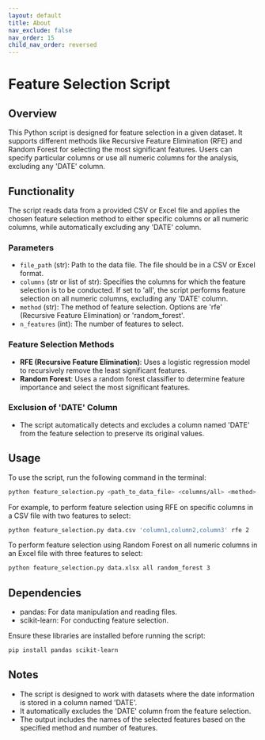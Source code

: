 ```yaml
---
layout: default
title: About
nav_exclude: false
nav_order: 15
child_nav_order: reversed
---
```


# Feature Selection Script

## Overview

This Python script is designed for feature selection in a given dataset. It supports different methods like Recursive Feature Elimination (RFE) and Random Forest for selecting the most significant features. Users can specify particular columns or use all numeric columns for the analysis, excluding any 'DATE' column.

## Functionality

The script reads data from a provided CSV or Excel file and applies the chosen feature selection method to either specific columns or all numeric columns, while automatically excluding any 'DATE' column.

### Parameters

- `file_path` (str): Path to the data file. The file should be in a CSV or Excel format.
- `columns` (str or list of str): Specifies the columns for which the feature selection is to be conducted. If set to 'all', the script performs feature selection on all numeric columns, excluding any 'DATE' column.
- `method` (str): The method of feature selection. Options are 'rfe' (Recursive Feature Elimination) or 'random_forest'.
- `n_features` (int): The number of features to select.

### Feature Selection Methods

- **RFE (Recursive Feature Elimination)**: Uses a logistic regression model to recursively remove the least significant features.
- **Random Forest**: Uses a random forest classifier to determine feature importance and select the most significant features.

### Exclusion of 'DATE' Column

- The script automatically detects and excludes a column named 'DATE' from the feature selection to preserve its original values.

## Usage

To use the script, run the following command in the terminal:

```bash
python feature_selection.py <path_to_data_file> <columns/all> <method> <n_features>
```

For example, to perform feature selection using RFE on specific columns in a CSV file with two features to select:

```bash
python feature_selection.py data.csv 'column1,column2,column3' rfe 2
```

To perform feature selection using Random Forest on all numeric columns in an Excel file with three features to select:

```bash
python feature_selection.py data.xlsx all random_forest 3
```

## Dependencies

- pandas: For data manipulation and reading files.
- scikit-learn: For conducting feature selection.

Ensure these libraries are installed before running the script:

```bash
pip install pandas scikit-learn
```

## Notes

- The script is designed to work with datasets where the date information is stored in a column named 'DATE'.
- It automatically excludes the 'DATE' column from the feature selection.
- The output includes the names of the selected features based on the specified method and number of features.

